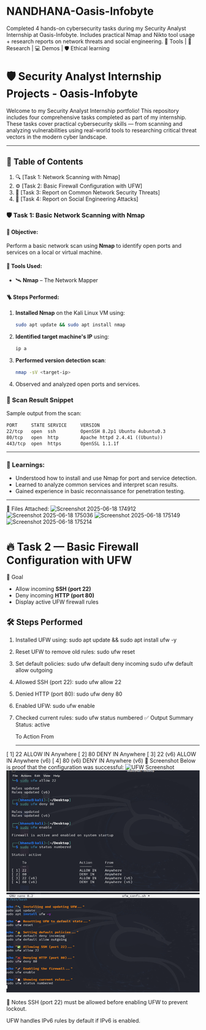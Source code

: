 # NANDHANA-Oasis-Infobyte
Completed 4 hands-on cybersecurity tasks during my Security Analyst Internship at Oasis-Infobyte. Includes practical Nmap and Nikto tool usage + research reports on network threats and social engineering. 📍 Tools | 🔎 Research | 💻 Demos | 🛡️ Ethical learning

# 🛡️ Security Analyst Internship Projects - Oasis-Infobyte

Welcome to my Security Analyst Internship portfolio! This repository includes four comprehensive tasks completed as part of my internship. These tasks cover practical cybersecurity skills — from scanning and analyzing vulnerabilities using real-world tools to researching critical threat vectors in the modern cyber landscape.

---

## 📁 Table of Contents
1. 🔍 [Task 1: Network Scanning with Nmap]
2. ⚙️ [Task 2: Basic Firewall Configuration with UFW]
3. 📄 [Task 3: Report on Common Network Security Threats]
4. 👥 [Task 4: Report on Social Engineering Attacks]



### 🛡️ Task 1: Basic Network Scanning with Nmap

#### 🎯 Objective:

Perform a basic network scan using **Nmap** to identify open ports and services on a local or virtual machine.

#### 🧰 Tools Used:

* 🛰️ **Nmap** – The Network Mapper

#### 🪜 Steps Performed:

1. **Installed Nmap** on the Kali Linux VM using:

   ```bash
   sudo apt update && sudo apt install nmap
   ```
2. **Identified target machine's IP** using:

   ```bash
   ip a
   ```
3. **Performed version detection scan**:

   ```bash
   nmap -sV <target-ip>
   ```
4. Observed and analyzed open ports and services.

### 📄 Scan Result Snippet

Sample output from the scan:

```
PORT     STATE SERVICE     VERSION
22/tcp   open  ssh         OpenSSH 8.2p1 Ubuntu 4ubuntu0.3
80/tcp   open  http        Apache httpd 2.4.41 ((Ubuntu))
443/tcp  open  https       OpenSSL 1.1.1f
```

---

### 📘 Learnings:

* Understood how to install and use Nmap for port and service detection.
* Learned to analyze common services and interpret scan results.
* Gained experience in basic reconnaissance for penetration testing.

---

 📂 Files Attached:
 ![Screenshot 2025-06-18 174912](https://github.com/user-attachments/assets/9e23863b-7b52-4c71-97cd-62be3c3b43d6)
 ![Screenshot 2025-06-18 175036](https://github.com/user-attachments/assets/1f0ff2e2-0065-42d7-bf34-eaeebeb9217b)
 ![Screenshot 2025-06-18 175149](https://github.com/user-attachments/assets/5488aef2-73b1-4690-ba43-2ad24fd8aa82)
 ![Screenshot 2025-06-18 175214](https://github.com/user-attachments/assets/c8009564-4709-4b0c-b3fc-b89b98199404)


 # 🔥 Task 2 — Basic Firewall Configuration with UFW

 🎯 Goal
- Allow incoming **SSH (port 22)**
- Deny incoming **HTTP (port 80)**
- Display active UFW firewall rules

## 🛠️ Steps Performed

1. Installed UFW using:
   sudo apt update && sudo apt install ufw -y

2. Reset UFW to remove old rules:
   sudo ufw reset

3. Set default policies:
   sudo ufw default deny incoming
   sudo ufw default allow outgoing

4. Allowed SSH (port 22):
   sudo ufw allow 22

5. Denied HTTP (port 80):
   sudo ufw deny 80
 
6. Enabled UFW:
   sudo ufw enable

7. Checked current rules:
   sudo ufw status numbered
✅ Output Summary
Status: active

     To                         Action      From
     --                         ------      ----
[ 1] 22                         ALLOW IN    Anywhere
[ 2] 80                         DENY IN     Anywhere
[ 3] 22 (v6)                    ALLOW IN    Anywhere (v6)
[ 4] 80 (v6)                    DENY IN     Anywhere (v6)
📸 Screenshot
Below is proof that the configuration was successful:
![UFW Screenshot](./Screenshot%202025-07-03%20195258.png)
![Firewall Rules - Screenshot 1](https://raw.githubusercontent.com/Bhanu-Nan/NANDHANA-Oasis-Infobyte/main/Task-2-UFW/Screenshot%202025-07-03%20195323.png)
![Firewall Rules - Screenshot 2](https://raw.githubusercontent.com/Bhanu-Nan/NANDHANA-Oasis-Infobyte/main/Task-2-UFW/Screenshot%202025-07-03%20200409.png)


🧠 Notes
SSH (port 22) must be allowed before enabling UFW to prevent lockout.

UFW handles IPv6 rules by default if IPv6 is enabled.






